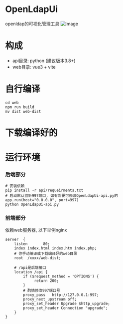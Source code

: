 # OpenLdapUi
openldap的可视化管理工具
![image](https://github.com/user-attachments/assets/3f349700-4577-4022-99a5-7c990809509a)

# 构成
- api目录: python (建议版本3.8+)
- web目录: vue3 + vite

# 自行编译
```
cd web
npm run build
mv dist web-dist
```

# 下载编译好的


# 运行环境
### 后端部分
```shell
# 安装依赖
pip install -r api/requeirments.txt
# 启动默认监听997端口, 如有需要可修改OpenLdapUi-api.py的app.run(host="0.0.0.0", port=997)
python OpenLdapUi-api.py
```
### 前端部分
依赖web服务器, 以下举例nginx
```
server  {
    listen       80;
    index index.html index.htm index.php;
    # 你手动编译或下载编译好的web目录
    root  /xxxx/web-dist;

    # /api是后端接口
    location /api {
        if ($request_method = 'OPTIONS') {
             return 200;
        }
        # 酌情修改997端口号
        proxy_pass   http://127.0.0.1:997;
        proxy_next_upstream off;
        proxy_set_header Upgrade $http_upgrade;
        proxy_set_header Connection "upgrade";
    }
}
```
